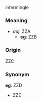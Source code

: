 intermingle
### Meaning
+ _adj_: ZZA
    + __eg__: ZZB

### Origin

ZZC

### Synonym

__eg__: ZZD

+ ZZE


